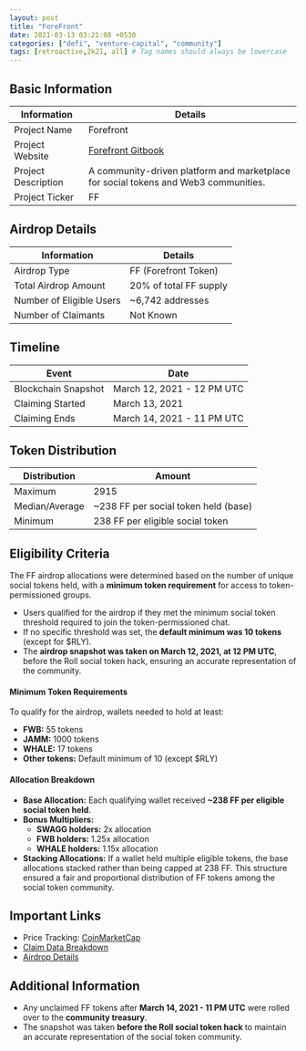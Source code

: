 ```yaml
---
layout: post
title: "ForeFront"
date: 2021-03-13 03:21:08 +0530
categories: ["defi", "venture-capital", "community"]
tags: [retroactive,2k21, all] # Tag names should always be lowercase
---
```


## Basic Information

| Information         | Details                                                                                          |
| ------------------- | ------------------------------------------------------------------------------------------------ |
| Project Name        | Forefront                                                                                        |
| Project Website     | [Forefront Gitbook](https://forefront.gitbook.io/forefront/token-distribution/community-airdrop) |
| Project Description | A community-driven platform and marketplace for social tokens and Web3 communities.              |
| Project Ticker      | FF                                                                                               |

## Airdrop Details

| Information              | Details                |
| ------------------------ | ---------------------- |
| Airdrop Type             | FF (Forefront Token)   |
| Total Airdrop Amount     | 20% of total FF supply |
| Number of Eligible Users | ~6,742 addresses       |
| Number of Claimants      | Not Known              |

## Timeline

| Event               | Date                       |
| ------------------- | -------------------------- |
| Blockchain Snapshot | March 12, 2021 - 12 PM UTC |
| Claiming Started    | March 13, 2021             |
| Claiming Ends       | March 14, 2021 - 11 PM UTC |

## Token Distribution

| Distribution   | Amount                               |
| -------------- | ------------------------------------ |
| Maximum        | 2915                                 |
| Median/Average | ~238 FF per social token held (base) |
| Minimum        | 238 FF per eligible social token     |

## Eligibility Criteria

The FF airdrop allocations were determined based on the number of unique social tokens held, with a **minimum token requirement** for access to token-permissioned groups.

- Users qualified for the airdrop if they met the minimum social token threshold required to join the token-permissioned chat.
- If no specific threshold was set, the **default minimum was 10 tokens** (except for $RLY).
- The **airdrop snapshot was taken on March 12, 2021, at 12 PM UTC**, before the Roll social token hack, ensuring an accurate representation of the community.

#### **Minimum Token Requirements**

To qualify for the airdrop, wallets needed to hold at least:

- **FWB:** 55 tokens
- **JAMM:** 1000 tokens
- **WHALE:** 17 tokens
- **Other tokens:** Default minimum of 10 (except $RLY)

#### **Allocation Breakdown**

- **Base Allocation:** Each qualifying wallet received **~238 FF per eligible social token held**.
- **Bonus Multipliers:**
  - **SWAGG holders:** 2x allocation
  - **FWB holders:** 1.25x allocation
  - **WHALE holders:** 1.15x allocation
- **Stacking Allocations:** If a wallet held multiple eligible tokens, the base allocations stacked rather than being capped at 238 FF.
  This structure ensured a fair and proportional distribution of FF tokens among the social token community.

## Important Links

- Price Tracking: [CoinMarketCap](https://web.archive.org/web/20211101154334/https://coinmarketcap.com/currencies/forefront/)
- [Claim Data Breakdown](https://github.com/ffdao/ffclaim/blob/main/FFClaim.csv)
- [Airdrop Details](https://forefront.gitbook.io/forefront/token-distribution/community-airdrop)

## Additional Information

- Any unclaimed FF tokens after **March 14, 2021 - 11 PM UTC** were rolled over to the **community treasury**.
- The snapshot was taken **before the Roll social token hack** to maintain an accurate representation of the social token community.
